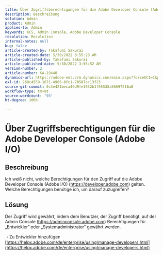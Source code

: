 ```yaml
---
title: Über Zugriffsberechtigungen für die Adobe Developer Console (Adobe I/O)
description: Beschreibung
solution: Admin
product: Admin
applies-to: Admin
keywords: KCS, Admin Console, Adobe Developer Console
resolution: Resolution
internal-notes: null
bug: false
article-created-by: Takafumi Sakurai
article-created-date: 5/30/2022 3:55:28 AM
article-published-by: Takafumi Sakurai
article-published-date: 5/30/2022 3:55:52 AM
version-number: 2
article-number: KA-19448
dynamics-url: https://adobe-ent.crm.dynamics.com/main.aspx?forceUCI=1&pagetype=entityrecord&etn=knowledgearticle&id=77708953-ccdf-ec11-bb3d-000d3a35188d
exl-id: 269c4559-1671-4906-8fc1-78587ac13f23
source-git-commit: 0c3e421beca46d9fe1952b1f98538a50697216a0
workflow-type: tm+mt
source-wordcount: '93'
ht-degree: 100%

---
```


# Über Zugriffsberechtigungen für die Adobe Developer Console (Adobe I/O)

## Beschreibung

Ich weiß nicht, welche Berechtigungen für den Zugriff auf die Adobe Developer Console (Adobe I/O) (https://developer.adobe.com) gelten. Welche Berechtigungen benötige ich, um darauf zuzugreifen?

## Lösung


Der Zugriff wird gewährt, indem dem Benutzer, der Zugriff benötigt, auf der Admin Console (https://adminconsole.adobe.com) Berechtigungen für „Entwickler“ oder „Systemadministrator“ gewährt werden.

・Zu Entwickler hinzufügen
[https://helpx.adobe.com/de/enterprise/using/manage-developers.html](https://helpx.adobe.com/de/enterprise/using/manage-developers.html)
